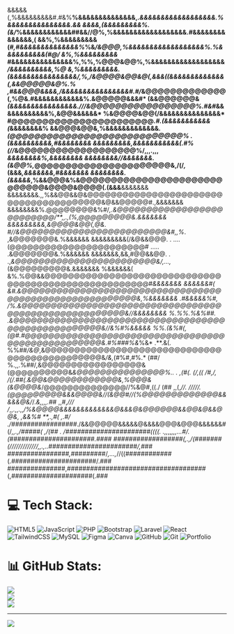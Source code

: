 &&&&&(,%&&&&&&&&&#.#&%**%&&&&&&&&&&&&&&,*.&&&&&&&&&&&&&&&&&&.%&&&&&&&&&&&&&&&.&&
&&&&,(&&&&&&&&&%.(&/*%&&&&&&&&&&&&##&&//@%,%&&&&&&&&&&&&&&&&&&.#&&&&&&&&&&&&&&,(
&&%,%&&&&&&&&&(*#,#&&&&&&&&&&&&&&%*%&*/&@@@,%&&&&&&&&&&&&&&&&&&%.%&&&&&&&&&&(#@/
&%,%&&&&&&&&&*  #&&&&&&&&&&&&&&&%,%%,%@@@&@@%,%&&&&&&&&&&&&&&&&&&*/&&&&&&&&&&,%@
&,%&&&&&&&&&. (&&&&&&&&&&&&&&&&/,%,/&@@@@&@@&@(,&&&((&&&&&&&&&&&&&(,&&@@@@@&@%.%
,#&&@@@&&&&,/&&&&&&&&&&&&&&&&#.#/*&@@@@@@@@@@@@@(,%@&.#&&&&&&&&&&&&%.&@@@@@&&&#*
(&&@@@@@@&*(&&&&&&&&&&&&&&&&.///&@@@@@@@@@@@@@@@@@%.#&#*&&&&&&&&&&&&%,&@@&&&&&&*
%&@@@@&@@(/&&&&&&&&&&&&&&&*  #@@@@@@@@@@@@@@@@@@@@@@@*.#.(&&&&&&&&&&&(*&&&&&&&&%
&&@@@&@@&,%&&&&&&&&&&&&&*.(@@@@@@@@@@@@@@@@@@@@@@@@@@@@% . (&&&&&&&&&&,#&&&&&&&&
&&&&&&&&&,&&&&&&&&&&&(.#%(//*&@@@@@@@@@@@@@@@@@@@%/,,,.,,,   *&&&&&&&&%,&&&&&&&&
&&&&&&&&//&&&&&&&.   (&@@%,*@@@@@@@@@@@@@@@@@@@@@@&,/(/*,*(&&&*,&&&&&&&,#&&&&&&&
&&&&&&&&.(&&&&&*,%&&@@@&%&@@@@@@@@@@@@@@@@@@@@@@@@@@@@@&@@@@&@@@@(.(&&&**&&&&&&&
&&&&&&&&*.,,*%&&@@&&@&@@@@@@@@@@@@@@@@@@@@@@@@@@@@@@@@@@@@@@@&@&&@@@@@#.,&&&&&&&
&&&&&&&&%.@@@@@@@@&%#/*,.&@@@@@@@@@@@@@@@@@@@@@@@@@@/**,,.,(%,@@@@@@@@@&.&&&&&&&
&&&&&&&&&,&@@@@&@@(,@&. #//&@@@@@@@@@@@@@@@@@@@@@@@@@&#,,%*.  ,&@@@@@@@&.%&&&&&&
&&&&&&&&&(/&@&&@@@. . ....  (@@@@@@@@@@@@@@@@@@@@@@@#   ..... .&@@@@@@@&.%&&&&&&
&&&&&&&,&&,#@@&&@@. .   .,*&@@@@@@@@@@@@@@@@@@@@@@@@&/,...,*(&@@@@@@@@@&.&&&&&&&
%&&&&&&( &%.%@@&&@@@@@@@@@@@@@@@@@@@@@@@@@@@@@@@@@@@@@@@@@@@@@@@@@@@@@@#*&&&&&&&
*&&&&&&#( &#.&@@@@@@@@@@@@@@@@@@@@@@@@@@@@@@@@@@@@@@@@@@@@@@@@@@@@@@@@&,%&&&&&&&
.#&&&&&%#, /%.&@@@@@@@@@@@@@@@@@@@@@@@@@@@@@@@@@@@@@@@@@@@@@@@@@@@@@@&//&&&&&&&&
%.%%.%&%##.*  .&@@@@@@@@@@@@@@@@@@@@@@@@@@@@@@@@@@@@@@@@@@@@@@@@@@@@&//&%#%&&&&&
   %%.(&%#(,(@#.#@@@@@@@@@@@@@@@@@@@@@@@@@@@@@@@@@@@@@@@@@@@@@@@@@@&.#%###%&*%&*
.**.&(. %%##*/&@*,&@@@@@@@@@@@@@@@@@@@@@@@@@@@@@@@@@@@@@@@@@@@@@@&*/&,*(#%#,#%.*
(##/ %.,,.%##/,&@@@@@@@@@@@@@@@@@&(@@@@@@@@@@&*&@@@@@@@@@@@@@@@%.. . ,(#(. (/,((
 /#,/,  /(/.##(.&@@&@@@@@@@@@@@@&,%@@@&(&@@@@&*/@@@@@@@@@@@@@@//%&@#,((./    (##
,,(,*//. /////.  (@@@@@@@@@&&&@@@@&//(&@@#//(%@@@@@@@@@@@@@&&&&&@&/*/.*&,,,,.*##
,,#,*///* */*,,.,,.,,*/%&@@@@&&&&&&&&&&&&&@&&&@&@@@@@@&&@@&@&&@@&, ,&&%# **,.,#(
,.#/  ./#################*./&&@@@@@&&&&&@&&&&@@@&@@@&&&&&&#(/*,,.,/#####(  ,/(##
. /######################((((. .,,*,,****,,,...*#/.*(######################.####
##################(,.,/(#######(/////////////*,,.,..#######################/,###
################,*#########/*,...,*//((############(.######################/.###
###############,####################################(,#####################(.###


# 💻 Tech Stack:
![HTML5](https://img.shields.io/badge/html5-%23E34F26.svg?style=for-the-badge&logo=html5&logoColor=white) ![JavaScript](https://img.shields.io/badge/javascript-%23323330.svg?style=for-the-badge&logo=javascript&logoColor=%23F7DF1E) ![PHP](https://img.shields.io/badge/php-%23777BB4.svg?style=for-the-badge&logo=php&logoColor=white) ![Bootstrap](https://img.shields.io/badge/bootstrap-%238511FA.svg?style=for-the-badge&logo=bootstrap&logoColor=white) ![Laravel](https://img.shields.io/badge/laravel-%23FF2D20.svg?style=for-the-badge&logo=laravel&logoColor=white) ![React](https://img.shields.io/badge/react-%2320232a.svg?style=for-the-badge&logo=react&logoColor=%2361DAFB) ![TailwindCSS](https://img.shields.io/badge/tailwindcss-%2338B2AC.svg?style=for-the-badge&logo=tailwind-css&logoColor=white) ![MySQL](https://img.shields.io/badge/mysql-4479A1.svg?style=for-the-badge&logo=mysql&logoColor=white) ![Figma](https://img.shields.io/badge/figma-%23F24E1E.svg?style=for-the-badge&logo=figma&logoColor=white) ![Canva](https://img.shields.io/badge/Canva-%2300C4CC.svg?style=for-the-badge&logo=Canva&logoColor=white) ![GitHub](https://img.shields.io/badge/github-%23121011.svg?style=for-the-badge&logo=github&logoColor=white) ![Git](https://img.shields.io/badge/git-%23F05033.svg?style=for-the-badge&logo=git&logoColor=white) ![Portfolio](https://img.shields.io/badge/Portfolio-%23000000.svg?style=for-the-badge&logo=firefox&logoColor=#FF7139)
# 📊 GitHub Stats:
![](https://github-readme-stats.vercel.app/api?username=MgthbZ76&theme=bear&hide_border=false&include_all_commits=false&count_private=false)<br/>
![](https://github-readme-streak-stats.herokuapp.com/?user=MgthbZ76&theme=bear&hide_border=false)<br/>
![](https://github-readme-stats.vercel.app/api/top-langs/?username=MgthbZ76&theme=bear&hide_border=false&include_all_commits=false&count_private=false&layout=compact)

---
[![](https://visitcount.itsvg.in/api?id=MgthbZ76&icon=1&color=3)](https://visitcount.itsvg.in)

<!-- Proudly created with GPRM ( https://gprm.itsvg.in ) -->
